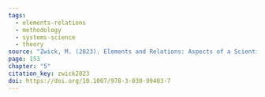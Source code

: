 ```yaml
---
tags:
  - elements-relations
  - methodology
  - systems-science
  - theory
source: "Zwick, M. (2023). Elements and Relations: Aspects of a Scientific Metaphysics (Vol. 35). Springer International Publishing."
page: 153
chapter: "5"
citation_key: zwick2023
doi: https://doi.org/10.1007/978-3-030-99403-7
---
```


